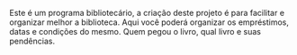 Este é um programa bibliotecário, a criação deste projeto é para facilitar e organizar melhor a biblioteca. 
 Aqui você poderá organizar os empréstimos, datas e condições do mesmo.
 Quem pegou o livro, qual livro e suas pendências.
